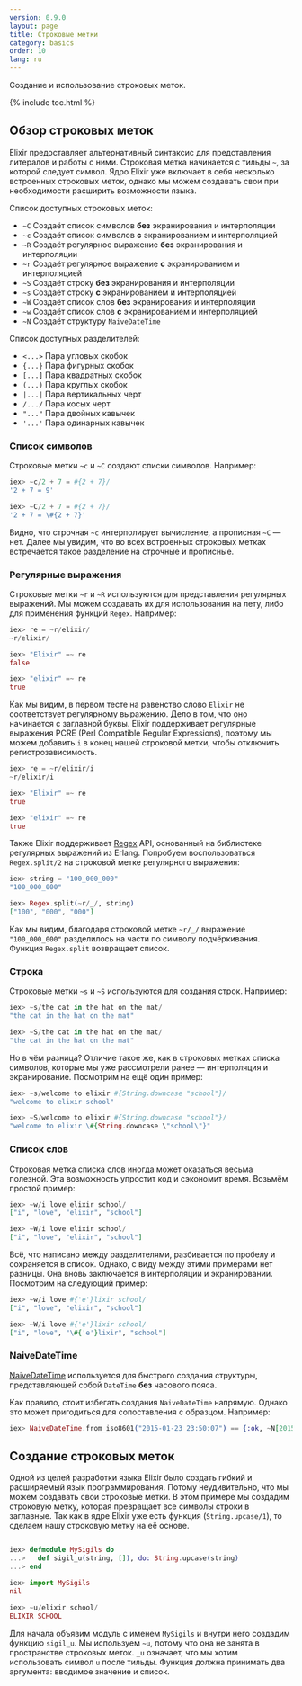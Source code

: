 ```yaml
---
version: 0.9.0
layout: page
title: Строковые метки
category: basics
order: 10
lang: ru
---
```


Создание и использование строковых меток.

{% include toc.html %}

## Обзор строковых меток

Elixir предоставляет альтернативный синтаксис для представления литералов и работы с ними. Строковая метка начинается с тильды `~`, за которой следует символ. Ядро Elixir уже включает в себя несколько встроенных строковых меток, однако мы можем создавать свои при необходимости расширить возможности языка.

Список доступных строковых меток:

  - `~C` Создаёт список символов **без** экранирования и интерполяции
  - `~c` Создаёт список символов **с** экранированием и интерполяцией
  - `~R` Создаёт регулярное выражение **без** экранирования и интерполяции
  - `~r` Создаёт регулярное выражение **с** экранированием и интерполяцией
  - `~S` Создаёт строку **без** экранирования и интерполяции
  - `~s` Создаёт строку **с** экранированием и интерполяцией
  - `~W` Создаёт список слов  **без** экранирования и интерполяции
  - `~w` Создаёт список слов **с** экранированием и интерполяцией
  - `~N` Создаёт структуру `NaiveDateTime`

Список доступных разделителей:

  - `<...>` Пара угловых скобок
  - `{...}` Пара фигурных скобок
  - `[...]` Пара квадратных скобок
  - `(...)` Пара круглых скобок
  - `|...|` Пара вертикальных черт
  - `/.../` Пара косых черт
  - `"..."` Пара двойных кавычек
  - `'...'` Пара одинарных кавычек

### Список символов

Строковые метки `~c` и `~C` создают списки символов. Например:

```elixir
iex> ~c/2 + 7 = #{2 + 7}/
'2 + 7 = 9'

iex> ~C/2 + 7 = #{2 + 7}/
'2 + 7 = \#{2 + 7}'
```

Видно, что строчная `~c` интерполирует вычисление, а прописная `~C` &mdash; нет. Далее мы увидим, что во всех встроенных строковых метках встречается такое разделение на строчные и прописные.

### Регулярные выражения

Строковые метки `~r` и `~R` используются для представления регулярных выражений. Мы можем создавать их для использования на лету, либо для применения функций `Regex`. Например:

```elixir
iex> re = ~r/elixir/
~r/elixir/

iex> "Elixir" =~ re
false

iex> "elixir" =~ re
true
```

Как мы видим, в первом тесте на равенство слово `Elixir` не соответствует регулярному выражению. Дело в том, что оно начинается с заглавной буквы.  Elixir поддерживает регулярные выражения PCRE (Perl Compatible Regular Expressions), поэтому мы можем добавить `i` в конец нашей строковой метки, чтобы отключить регистрозависимость.

```elixir
iex> re = ~r/elixir/i
~r/elixir/i

iex> "Elixir" =~ re
true

iex> "elixir" =~ re
true
```

Также Elixir поддерживает [Regex](http://elixir-lang.org/docs/stable/elixir/Regex.html) API, основанный на библиотеке регулярных выражений из Erlang. Попробуем воспользоваться `Regex.split/2` на строковой метке регулярного выражения:

```elixir
iex> string = "100_000_000"
"100_000_000"

iex> Regex.split(~r/_/, string)
["100", "000", "000"]
```

Как мы видим, благодаря строковой метке `~r/_/` выражение `"100_000_000"` разделилось на части по символу подчёркивания. Функция `Regex.split` возвращает список.

### Строка

Строковые метки `~s` и `~S` используются для создания строк. Например:

```elixir
iex> ~s/the cat in the hat on the mat/
"the cat in the hat on the mat"

iex> ~S/the cat in the hat on the mat/
"the cat in the hat on the mat"
```
Но в чём разница? Отличие такое же, как в строковых метках списка символов, которые мы уже рассмотрели ранее &mdash; интерполяция и экранирование. Посмотрим на ещё один пример:

```elixir
iex> ~s/welcome to elixir #{String.downcase "school"}/
"welcome to elixir school"

iex> ~S/welcome to elixir #{String.downcase "school"}/
"welcome to elixir \#{String.downcase \"school\"}"
```

### Список слов

Строковая метка списка слов иногда может оказаться весьма полезной. Эта возможность упростит код и сэкономит время. Возьмём простой пример:

```elixir
iex> ~w/i love elixir school/
["i", "love", "elixir", "school"]

iex> ~W/i love elixir school/
["i", "love", "elixir", "school"]
```

Всё, что написано между разделителями, разбивается по пробелу и сохраняется в список. Однако, с виду между этими примерами нет разницы. Она вновь заключается в интерполяции и экранировании. Посмотрим на следующий пример:

```elixir
iex> ~w/i love #{'e'}lixir school/
["i", "love", "elixir", "school"]

iex> ~W/i love #{'e'}lixir school/
["i", "love", "\#{'e'}lixir", "school"]
```

### NaiveDateTime

[NaiveDateTime](http://elixir-lang.org/docs/stable/elixir/NaiveDateTime.html) используется для быстрого создания структуры, представляющей собой `DateTime` **без** часового пояса.

Как правило, стоит избегать создания `NaiveDateTime` напрямую. Однако это может пригодиться для сопоставления с образцом. Например:

```elixir
iex> NaiveDateTime.from_iso8601("2015-01-23 23:50:07") == {:ok, ~N[2015-01-23 23:50:07]}
```

## Создание строковых меток

Одной из целей разработки языка Elixir было создать гибкий и расширяемый язык программирования. Потому неудивительно, что мы можем создавать свои строковые метки. В этом примере мы создадим строковую метку, которая превращает все символы строки в заглавные. Так как в ядре Elixir уже есть функция (`String.upcase/1`), то сделаем нашу строковую метку на её основе.

```elixir

iex> defmodule MySigils do
...>   def sigil_u(string, []), do: String.upcase(string)
...> end

iex> import MySigils
nil

iex> ~u/elixir school/
ELIXIR SCHOOL
```

Для начала объявим модуль с именем `MySigils` и внутри него создадим функцию `sigil_u`. Мы используем `~u`, потому что она не занята в пространстве строковых меток. `_u` означает, что мы хотим использовать символ `u` после тильды. Функция должна принимать два аргумента: вводимое значение и список.


